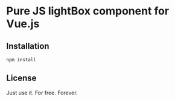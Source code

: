 # Pure JS lightBox component for Vue.js

## Installation

```
npm install
```

## License
Just use it. For free. Forever.
